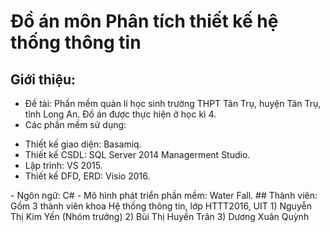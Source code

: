 # Đồ án môn Phân tích thiết kế hệ thống thông tin
## Giới thiệu:
- Đề tài: Phần mềm quản lí học sinh trường THPT Tân Trụ, huyện Tân Trụ, tỉnh Long An. Đồ án được thực hiện ở học kì 4.
- Các phần mềm sử dụng: 
<ul>
  <li>Thiết kế giao diện: Basamiq.</li>
 <li>Thiết kế CSDL: SQL Server 2014 Managerment Studio.</li>
 <li>Lập trình: VS 2015.</li>
 <li>Thiết kế DFD, ERD: Visio 2016.</li>
</ul>
- Ngôn ngữ: C#
- Mô hình phát triển phần mềm: Water Fall.
## Thành viên:
Gồm 3 thành viên khoa Hệ thống thông tin, lớp HTTT2016, UIT
1) Nguyễn Thị Kim Yến (Nhóm trưởng)
2) Bùi Thị Huyền Trân
3) Dương Xuân Quỳnh
